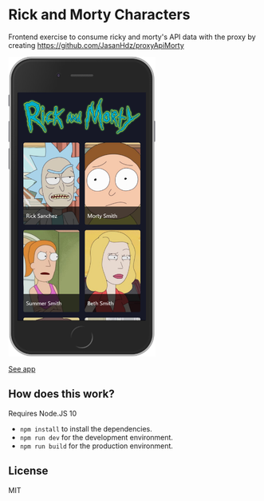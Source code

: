 # Rick and Morty Characters

Frontend exercise to consume ricky and morty's API data with the proxy by creating https://github.com/JasanHdz/proxyApiMorty

<img src="./.readme-static/captura.png" alt="Captura de App" height="600" />

[See app](https://petgramp-6z10hmwqa.now.sh/)

## How does this work?

Requires Node.JS 10

- `npm install` to install the dependencies.
- `npm run dev` for the development environment.
- `npm run build` for the production environment.

## License

MIT
